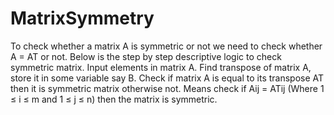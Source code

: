 # MatrixSymmetry
To check whether a matrix A is symmetric or not we need to check whether A = AT or not. Below is the step by step descriptive logic to check symmetric matrix.  Input elements in matrix A. Find transpose of matrix A, store it in some variable say B. Check if matrix A is equal to its transpose AT then it is symmetric matrix otherwise not. Means check if Aij = ATij (Where 1 ≤ i ≤ m and 1 ≤ j ≤ n) then the matrix is symmetric.

